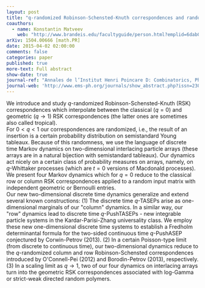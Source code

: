 ```yaml
---
layout: post
title: "q-randomized Robinson-Schensted-Knuth correspondences and random polymers"
coauthors:
  - name: Konstantin Matveev
    web: "http://www.brandeis.edu/facultyguide/person.html?emplid=6dab03864a2fd23f5d5a08280ff66a845ebc8fa5"
arXiv: 1504.00666 [math.PR]
date: 2015-04-02 02:00:00
comments: false
categories: paper
published: true
more-text: Full abstract
show-date: true
journal-ref: "Annales de l’Institut Henri Poincare D: Combinatorics, Physics and their Interactions 4 (2017), no. 1, 1-123"
journal-web: 'http://www.ems-ph.org/journals/show_abstract.php?issn=2308-5827&vol=4&iss=1&rank=1'
---
```


We introduce and study $q$-randomized Robinson-Schensted-Knuth (RSK)
correspondences which interpolate between the classical ($q=0$) and geometric
($q\to 1$) RSK correspondences (the latter ones are sometimes also called
tropical).<!--more-->
<br />For $0< q <1$ our correspondences are randomized, i.e., the result of an
insertion is a certain probability distribution on semistandard Young tableaux.
Because of this randomness, we use the language of discrete time Markov
dynamics on two-dimensional interlacing particle arrays (these arrays are in a
natural bijection with semistandard tableaux). Our dynamics act nicely on a
certain class of probability measures on arrays, namely, on $q$-Whittaker
processes (which are $t=0$ versions of Macdonald processes). We present four
Markov dynamics which for $q=0$ reduce to the classical row or column RSK
correspondences applied to a random input matrix with independent geometric or
Bernoulli entries.
<br />Our new two-dimensional discrete time dynamics generalize and extend several
known constructions: (1) The discrete time $q$-TASEPs arise as one-dimensional
marginals of our "column" dynamics. In a similar way, our "row" dynamics lead
to discrete time $q$-PushTASEPs - new integrable particle systems in the
Kardar-Parisi-Zhang universality class. We employ these new one-dimensional
discrete time systems to establish a Fredholm determinantal formula for the
two-sided continuous time $q$-PushASEP conjectured by Corwin-Petrov (2013). (2)
In a certain Poisson-type limit (from discrete to continuous time), our
two-dimensional dynamics reduce to the $q$-randomized column and row
Robinson-Schensted correspondences introduced by O'Connell-Pei (2012) and
Borodin-Petrov (2013), respectively. (3) In a scaling limit as $q\to1$, two of our
four dynamics on interlacing arrays turn into the geometric RSK correspondences
associated with log-Gamma or strict-weak directed random polymers.

